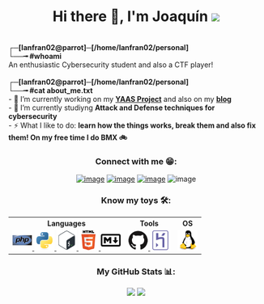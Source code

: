 <h1 align="center">Hi there 👋, I'm Joaquín <img height="40" src="https://emoji.gg/assets/emoji/9879_hackerman.gif"></h1>
<br>
<b>┌─[lanfran02@parrot]─[/home/lanfran02/personal]
<br>
└──╼ #whoami</b>
<br>
An enthusiastic Cybersecurity student and also a CTF player!
<br>
<br>
<b>┌─[lanfran02@parrot]─[/home/lanfran02/personal]
<br>
└──╼ #cat about_me.txt</b>
<br>
- 🔭 I’m currently working on my <b><a href="https://github.com/lanfran02/YAAS">YAAS Project</a></b> and also on my <b><a href="https://lanfran02.github.io/">blog</a></b>
<br>
- 🌱 I’m currently studiyng <b>Attack and Defense techniques for cybersecurity</b>
<br>
- ⚡ What I like to do: <b>learn how the things works, break them and also fix them! On my free time I do BMX 🚲</b>

<h3 align="center">Connect with me 😁:</h3>
<div align="center">

[![image](https://img.shields.io/badge/Email-D14836?style=for-the-badge&logo=gmail&logoColor=white)](mailto:joacolanfran@gmail.com)
[![image](https://img.shields.io/badge/LinkedIn-0077B5?style=for-the-badge&logo=linkedin&logoColor=white)](https://www.linkedin.com/in/joaquin-lanfranconi/)
[![image](https://img.shields.io/badge/Telegram-2CA5E0?style=for-the-badge&logo=telegram&logoColor=white)](https://t.me/lanfran02)
![image](https://img.shields.io/badge/Lanfran02%231337-%237289DA.svg?style=for-the-badge&logo=discord&logoColor=white)

<h3 align="center">Know my toys 🛠:</h3>
  
<table>
  <tr>
    <th> Languages </th>
    <th> Tools </th>
    <th> OS </th>
  </tr>
  <tr>
    <td>
      <a href="https://www.php.net/" target="_blank"> 
        <img src="https://raw.githubusercontent.com/devicons/devicon/master/icons/php/php-original.svg" alt="php" width="40" height="40"/> 
      </a>
      <a href="https://www.python.org" target="_blank"> 
        <img src="https://raw.githubusercontent.com/devicons/devicon/master/icons/python/python-original.svg" alt="python" width="40" height="40"/> 
      </a>  
      <a href="https://www.gnu.org/software/bash/" target="_blank"> 
        <img src="https://raw.githubusercontent.com/devicons/devicon/master/icons/bash/bash-original.svg" alt="bash" width="40" height="40"/> 
      </a>  
      <a href="https://www.w3.org/html/" target="_blank"> 
        <img src="https://raw.githubusercontent.com/devicons/devicon/master/icons/html5/html5-original-wordmark.svg" alt="html5" width="40" height="40"/> 
      </a>
      <a href="https://www.markdownguide.org/" target="_blank"> 
        <img src="https://raw.githubusercontent.com/devicons/devicon/master/icons/markdown/markdown-original.svg" alt="markdown" width="40" height="40"/> 
      </a>
    </td>
    <td>
      <a href="https://github.com/" target="_blank"> 
        <img src="https://raw.githubusercontent.com/devicons/devicon/master/icons/github/github-original.svg" alt="github" width="40" height="40"/> 
      </a>
      <a href="https://www.heroku.com/" target="_blank"> 
        <img src="https://raw.githubusercontent.com/devicons/devicon/master/icons/heroku/heroku-original.svg" alt="heroku" width="40" height="40"/> 
      </a>
    </td>
    <td>
      <a href="https://www.linux.org/" target="_blank"> 
        <img src="https://raw.githubusercontent.com/devicons/devicon/master/icons/linux/linux-original.svg" alt="linux" width="40" height="40"/> 
      </a>
    </td>
  </tr>
</table>
  
<h3 align="center">My GitHub Stats 📊:</h3>
  
<p align= "center">
  <img height= "150" src="https://github-readme-stats.vercel.app/api?username=lanfran02&theme=react&show_icons=true&include_all_commits=true" />
  <img height= "150" src="https://github-readme-stats.vercel.app/api/top-langs/?username=lanfran02&theme=react&layout=compact" />
</p>
  
